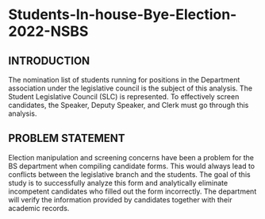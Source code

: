 # Students-In-house-Bye-Election-2022-NSBS
## INTRODUCTION
The nomination list of students running for positions in the Department association under the legislative council is the subject of this analysis.
The Student Legislative Council (SLC) is represented. To effectively screen candidates, the Speaker, Deputy Speaker, and Clerk must go through this analysis.
## PROBLEM STATEMENT
Election manipulation and screening concerns have been a problem for the BS department when compiling candidate forms. This would always lead to conflicts between the legislative branch and the students.
The goal of this study is to successfully analyze this form and analytically eliminate incompetent candidates who filled out the form incorrectly. The department will verify the information provided by candidates together with their academic records.
